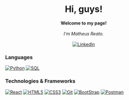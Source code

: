 <h1 align="center">Hi, guys!</h1>

<p align="center">
    <b>Welcome to my page!</b><br><br>
    <i>
        I'm Matheus Reato.<br>
        <br>
    </i>
    <a href="https://www.linkedin.com/in/matheus-reato-290801281/">
        <img src="https://img.shields.io/badge/LinkedIn-blue?style=flat-square&logo=linkedin" alt="LinkedIn">
    </a>
    </a>
</p>

### Languages
[![Python](https://img.shields.io/badge/python-black?style=for-the-badge&logo=python)](https://www.python.org/)
[![SQL](https://img.shields.io/badge/sql-black?style=for-the-badge&logo=mysql)](https://www.mysql.com/)

### Technologies & Frameworks
[![React](https://img.shields.io/badge/React-black?style=for-the-badge&logo=react)](https://react.dev/)
[![HTML5](https://img.shields.io/badge/html5-black?style=for-the-badge&logo=html5)](https://github.com/GabrielBBaldez)
[![CSS3](https://img.shields.io/badge/css3-black?style=for-the-badge&logo=css3)](https://github.com/GabrielBBaldez)
[![Git](https://img.shields.io/badge/Git-black?style=for-the-badge&logo=git)](https://git-scm.com/)
[![BootStrap](https://img.shields.io/badge/BootStrap-black?style=for-the-badge&logo=bootstrap)](https://getbootstrap.com/)
[![Postman](https://img.shields.io/badge/Postman-black?style=for-the-badge&logo=postman)](https://www.postman.com/)
